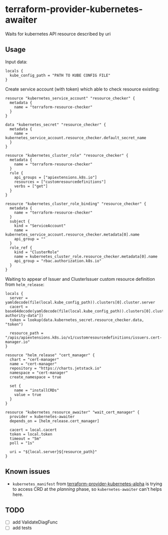 terraform-provider-kubernetes-awaiter
=====================================

Waits for kubernetes API resource described by uri

Usage
-----

Input data:

```hcl
locals {
  kube_config_path = "PATH TO KUBE CONFIG FILE"
}
```

Create service account (with token) which able to check resource existing:

```hcl
resource "kubernetes_service_account" "resource_checker" {
  metadata {
    name = "terraform-resource-checker"
  }
}

data "kubernetes_secret" "resource_checker" {
  metadata {
    name = kubernetes_service_account.resource_checker.default_secret_name
  }
}

resource "kubernetes_cluster_role" "resource_checker" {
  metadata {
    name = "terraform-resource-checker"
  }
  rule {
    api_groups = ["apiextensions.k8s.io"]
    resources = ["customresourcedefinitions"]
    verbs = ["get"]
  }
}

resource "kubernetes_cluster_role_binding" "resource_checker" {
  metadata {
    name = "terraform-resource-checker"
  }
  subject {
    kind = "ServiceAccount"
    name = kubernetes_service_account.resource_checker.metadata[0].name
    api_group = ""
  }
  role_ref {
    kind = "ClusterRole"
    name = kubernetes_cluster_role.resource_checker.metadata[0].name
    api_group = "rbac.authorization.k8s.io"
  }
}
```

Waiting to appear of Issuer and ClusterIssuer custom resource definition from `helm_release`:

```hcl
locals {
  server = yamldecode(file(local.kube_config_path)).clusters[0].cluster.server
  cacert = base64decode(yamldecode(file(local.kube_config_path)).clusters[0].cluster["certificate-authority-data"])
  token = lookup(data.kubernetes_secret.resource_checker.data, "token")
  
  resource_path = "/apis/apiextensions.k8s.io/v1/customresourcedefinitions/issuers.cert-manager.io" 
}

resource "helm_release" "cert_manager" {
  chart = "cert-manager"
  name = "cert-manager"
  repository = "https://charts.jetstack.io"
  namespace = "cert-manager"
  create_namespace = true

  set {
    name = "installCRDs"
    value = true
  }
}

resource "kubernetes_resource_awaiter" "wait_cert_manager" {
  provider = kubernetes-awaiter
  depends_on = [helm_release.cert_manager]

  cacert = local.cacert
  token = local.token
  timeout = "5m"
  poll = "1s"

  uri = "${local.server}${resource_path}"
}
```

Known issues
------------

- `kubernetes_manifest` from 
  [terraform-provider-kubernetes-alpha](https://github.com/hashicorp/terraform-provider-kubernetes-alpha) is trying 
  to access CRD at the _planning_ phase, so `kubernetes-awaiter` can't helps here.

TODO
----
- [ ] add ValidateDiagFunc
- [ ] add tests
